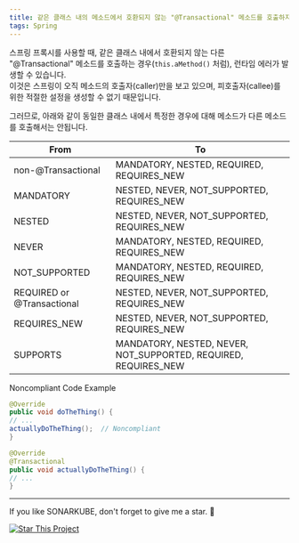 ```yaml
---
title: 같은 클래스 내의 메소드에서 호환되지 않는 "@Transactional" 메소드를 호출하지 않아야 합니다.
tags: Spring
---
```


스프링 프록시를 사용할 때, 같은 클래스 내에서 호환되지 않는 다른 "@Transactional" 메소드를 호출하는 경우(`this.aMethod()` 처럼), 런타임 에러가 발생할 수 있습니다.  
이것은 스프링이 오직 메소드의 호출자(caller)만을 보고 있으며, 피호출자(callee)를 위한 적절한 설정을 생성할 수 없기 때문입니다.  

그러므로, 아래와 같이 동일한 클래스 내에서 특정한 경우에 대해 메소드가 다른 메소드를 호출해서는 안됩니다.

|From|To|
|---|---|
|non-@Transactional|MANDATORY, NESTED, REQUIRED, REQUIRES_NEW|
|MANDATORY|NESTED, NEVER, NOT_SUPPORTED, REQUIRES_NEW|
|NESTED|NESTED, NEVER, NOT_SUPPORTED, REQUIRES_NEW|
|NEVER|MANDATORY, NESTED, REQUIRED, REQUIRES_NEW|
|NOT_SUPPORTED|MANDATORY, NESTED, REQUIRED, REQUIRES_NEW|
|REQUIRED or @Transactional|NESTED, NEVER, NOT_SUPPORTED, REQUIRES_NEW|
|REQUIRES_NEW|NESTED, NEVER, NOT_SUPPORTED, REQUIRES_NEW|
|SUPPORTS|MANDATORY, NESTED, NEVER, NOT_SUPPORTED, REQUIRED, REQUIRES_NEW|

Noncompliant Code Example
```java
@Override
public void doTheThing() {
// ...
actuallyDoTheThing();  // Noncompliant
}

@Override
@Transactional
public void actuallyDoTheThing() {
// ...
}
```

---

If you like SONARKUBE, don't forget to give me a star. :star2:

[![Star This Project](https://img.shields.io/github/stars/kantabile/sonarkube.svg?label=Stars&style=social)](https://github.com/kantabile/sonarkube)
